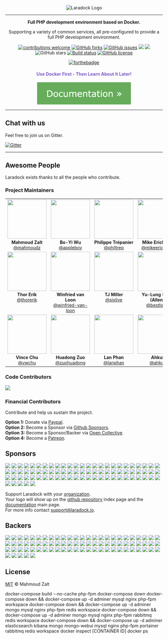 <p align="center">
    <img src="/.github/home-page-images/laradock-logo.jpg?raw=true" alt="Laradock Logo"/>
</p>

---

<p align="center"><b>Full PHP development environment based on Docker.</b></p>

<p align="center">Supporting a variety of common services, all pre-configured to provide a full PHP development environment.</p>

<p align="center">
   <a href="http://laradock.io/contributing"><img src="https://img.shields.io/badge/contributions-welcome-brightgreen.svg?style=flat" alt="contributions welcome"></a>
   <a href="https://github.com/laradock/laradock/network"><img src="https://img.shields.io/github/forks/laradock/laradock.svg" alt="GitHub forks"></a>
   <a href="https://github.com/laradock/laradock/issues"><img src="https://img.shields.io/github/issues/laradock/laradock.svg" alt="GitHub issues"></a>
   <a href="https://github.com/laradock/laradock/stargazers"><a href="#backers" alt="sponsors on Open Collective"><img src="https://opencollective.com/laradock/backers/badge.svg" /></a> <a href="#sponsors" alt="Sponsors on Open Collective"><img src="https://opencollective.com/laradock/sponsors/badge.svg" /></a> <img src="https://img.shields.io/github/stars/laradock/laradock.svg" alt="GitHub stars"></a>
   <a href="https://travis-ci.org/laradock/laradock"><img src="https://travis-ci.org/laradock/laradock.svg?branch=master" alt="Build status"></a>
   <a href="https://raw.githubusercontent.com/laradock/laradock/master/LICENSE"><img src="https://img.shields.io/badge/license-MIT-blue.svg" alt="GitHub license"></a>
</p>

<p align="center">
    <a href="http://zalt.me"><img src="http://forthebadge.com/images/badges/built-by-developers.svg" alt="forthebadge" width="240"></a>
</p>



<h4 align="center" style="color:#7d58c2">Use Docker First - Then Learn About It Later!</h4>

<p align="center">
	<a href="http://laradock.io">
	   <img src="https://raw.githubusercontent.com/laradock/laradock/master/.github/home-page-images/documentation-button.png" width="300px" alt="Laradock Documentation"/>
	</a>
</p>

---

<a name="Chat"></a>
## Chat with us

Feel free to join us on Gitter.

[![Gitter](https://badges.gitter.im/Laradock/laradock.svg)](https://gitter.im/Laradock/laradock?utm_source=badge&utm_medium=badge&utm_campaign=pr-badge)

---

## Awesome People
Laradock exists thanks to all the people who contribute.

### Project Maintainers

<table>
  <tbody>
    <tr>
        <td align="center" valign="top">
            <img width="125" height="125" src="https://github.com/mahmoudz.png?s=150">
            <br>
            <strong>Mahmoud Zalt</strong>
            <br>
            <a href="https://github.com/Mahmoudz">@mahmoudz</a>
        </td>
        <td align="center" valign="top">
            <img width="125" height="125" src="https://github.com/appleboy.png?s=150">
            <br>
            <strong>Bo-Yi Wu</strong>
            <br>
            <a href="https://github.com/appleboy">@appleboy</a>
        </td>
        <td align="center" valign="top">
            <img width="125" height="125" src="https://github.com/philtrep.png?s=150">
            <br>
            <strong>Philippe Trépanier</strong>
            <br>
            <a href="https://github.com/philtrep">@philtrep</a>
        </td>
        <td align="center" valign="top">
            <img width="125" height="125" src="https://github.com/mikeerickson.png?s=150">
            <br>
            <strong>Mike Erickson</strong>
            <br>
            <a href="https://github.com/mikeerickson">@mikeerickson</a>
        </td>
        <td align="center" valign="top">
            <img width="125" height="125" src="https://github.com/zeroc0d3.png?s=150">
            <br>
            <strong>Dwi Fahni Denni</strong>
            <br>
            <a href="https://github.com/zeroc0d3">@zeroc0d3</a>
        </td>
     </tr>
     <tr>
        <td align="center" valign="top">
            <img width="125" height="125" src="https://github.com/thorerik.png?s=150">
            <br>
            <strong>Thor Erik</strong>
            <br>
            <a href="https://github.com/thorerik">@thorerik</a>
        </td>
        <td align="center" valign="top">
            <img width="125" height="125" src="https://github.com/winfried-van-loon.png?s=150">
            <br>
            <strong>Winfried van Loon</strong>
            <br>
            <a href="https://github.com/winfried-van-loon">@winfried-van-loon</a>
        </td>
        <td align="center" valign="top">
            <img width="125" height="125" src="https://github.com/sixlive.png?s=150">
            <br>
            <strong>TJ Miller</strong>
            <br>
            <a href="https://github.com/sixlive">@sixlive</a>
        </td>
        <td align="center" valign="top">
            <img width="125" height="125" src="https://github.com/bestlong.png?s=150">
            <br>
            <strong>Yu-Lung Shao (Allen)</strong>
            <br>
            <a href="https://github.com/bestlong">@bestlong</a>
        </td>
        <td align="center" valign="top">
            <img width="125" height="125" src="https://github.com/urukalo.png?s=150">
            <br>
            <strong>Milan Urukalo</strong>
            <br>
            <a href="https://github.com/urukalo">@urukalo</a>
        </td>
     </tr>
     <tr>
        <td align="center" valign="top">
            <img width="125" height="125" src="https://github.com/vwchu.png?s=150">
            <br>
            <strong>Vince Chu</strong>
            <br>
            <a href="https://github.com/vwchu">@vwchu</a>
        </td>
        <td align="center" valign="top">
            <img width="125" height="125" src="https://github.com/zuohuadong.png?s=150">
            <br>
            <strong>Huadong Zuo</strong>
            <br>
            <a href="https://github.com/zuohuadong">@zuohuadong</a>
        </td>
        <td align="center" valign="top">
            <img width="125" height="125" src="https://github.com/lanphan.png?s=150">
            <br>
            <strong>Lan Phan</strong>
            <br>
            <a href="https://github.com/lanphan">@lanphan</a>
        </td>
        <td align="center" valign="top">
            <img width="125" height="125" src="https://github.com/ahkui.png?s=150">
            <br>
            <strong>Ahkui</strong>
            <br>
            <a href="https://github.com/ahkui">@ahkui</a>
        </td>
        <td align="center" valign="top">
            <img width="125" height="125" src="https://raw.githubusercontent.com/laradock/laradock/master/.github/home-page-images/join-us.png">
            <br>
            <strong>< Join Us ></strong>
            <br>
            <a href="https://github.com/laradock">@laradock</a>
        </td>
     </tr>
  </tbody>
</table>

### Code Contributors

<a href="https://github.com/laradock/laradock/graphs/contributors"><img src="https://opencollective.com/laradock/contributors.svg?width=890&button=false" /></a>

### Financial Contributors

Contribute and help us sustain the project.

<b>Option 1:</b> Donate via [Paypal](https://paypal.me/mzmmzz).
<br>
<b>Option 2:</b> Become a Sponsor via [Github Sponsors](https://github.com/sponsors/Mahmoudz).
<br>
<b>Option 3:</b> Become a Sponsor/Backer via [Open Collective](https://opencollective.com/laradock/contribute).
<br>
<b>Option 4:</b> Become a [Patreon](https://www.patreon.com/zalt).

## Sponsors

<a href="https://opencollective.com/laradock/sponsor/0/website?requireActive=false" target="_blank"><img src="https://opencollective.com/laradock/sponsor/0/avatar.svg?requireActive=false"></a>
<a href="https://opencollective.com/laradock/sponsor/1/website?requireActive=false" target="_blank"><img src="https://opencollective.com/laradock/sponsor/1/avatar.svg?requireActive=false"></a>
<a href="https://opencollective.com/laradock/sponsor/2/website?requireActive=false" target="_blank"><img src="https://opencollective.com/laradock/sponsor/2/avatar.svg?requireActive=false"></a>
<a href="https://opencollective.com/laradock/sponsor/3/website?requireActive=false" target="_blank"><img src="https://opencollective.com/laradock/sponsor/3/avatar.svg?requireActive=false"></a>
<a href="https://opencollective.com/laradock/sponsor/4/website?requireActive=false" target="_blank"><img src="https://opencollective.com/laradock/sponsor/4/avatar.svg?requireActive=false"></a>
<a href="https://opencollective.com/laradock/sponsor/5/website?requireActive=false" target="_blank"><img src="https://opencollective.com/laradock/sponsor/5/avatar.svg?requireActive=false"></a>
<a href="https://opencollective.com/laradock/sponsor/6/website?requireActive=false" target="_blank"><img src="https://opencollective.com/laradock/sponsor/6/avatar.svg?requireActive=false"></a>
<a href="https://opencollective.com/laradock/sponsor/7/website?requireActive=false" target="_blank"><img src="https://opencollective.com/laradock/sponsor/7/avatar.svg?requireActive=false"></a>
<a href="https://opencollective.com/laradock/sponsor/8/website?requireActive=false" target="_blank"><img src="https://opencollective.com/laradock/sponsor/8/avatar.svg?requireActive=false"></a>
<a href="https://opencollective.com/laradock/sponsor/9/website?requireActive=false" target="_blank"><img src="https://opencollective.com/laradock/sponsor/9/avatar.svg?requireActive=false"></a>
<a href="https://opencollective.com/laradock/sponsor/10/website?requireActive=false" target="_blank"><img src="https://opencollective.com/laradock/sponsor/10/avatar.svg?requireActive=false"></a>
<a href="https://opencollective.com/laradock/sponsor/11/website?requireActive=false" target="_blank"><img src="https://opencollective.com/laradock/sponsor/11/avatar.svg?requireActive=false"></a>
<a href="https://opencollective.com/laradock/sponsor/12/website?requireActive=false" target="_blank"><img src="https://opencollective.com/laradock/sponsor/12/avatar.svg?requireActive=false"></a>
<a href="https://opencollective.com/laradock/sponsor/13/website?requireActive=false" target="_blank"><img src="https://opencollective.com/laradock/sponsor/13/avatar.svg?requireActive=false"></a>
<a href="https://opencollective.com/laradock/sponsor/14/website?requireActive=false" target="_blank"><img src="https://opencollective.com/laradock/sponsor/14/avatar.svg?requireActive=false"></a>
<a href="https://opencollective.com/laradock/sponsor/15/website?requireActive=false" target="_blank"><img src="https://opencollective.com/laradock/sponsor/15/avatar.svg?requireActive=false"></a>
<a href="https://opencollective.com/laradock/sponsor/16/website?requireActive=false" target="_blank"><img src="https://opencollective.com/laradock/sponsor/16/avatar.svg?requireActive=false"></a>
<a href="https://opencollective.com/laradock/sponsor/17/website?requireActive=false" target="_blank"><img src="https://opencollective.com/laradock/sponsor/17/avatar.svg?requireActive=false"></a>
<a href="https://opencollective.com/laradock/sponsor/18/website?requireActive=false" target="_blank"><img src="https://opencollective.com/laradock/sponsor/18/avatar.svg?requireActive=false"></a>
<a href="https://opencollective.com/laradock/sponsor/19/website?requireActive=false" target="_blank"><img src="https://opencollective.com/laradock/sponsor/19/avatar.svg?requireActive=false"></a>
<a href="https://opencollective.com/laradock/sponsor/20/website?requireActive=false" target="_blank"><img src="https://opencollective.com/laradock/sponsor/20/avatar.svg?requireActive=false"></a>
<a href="https://opencollective.com/laradock/sponsor/21/website?requireActive=false" target="_blank"><img src="https://opencollective.com/laradock/sponsor/21/avatar.svg?requireActive=false"></a>
<a href="https://opencollective.com/laradock/sponsor/22/website?requireActive=false" target="_blank"><img src="https://opencollective.com/laradock/sponsor/22/avatar.svg?requireActive=false"></a>
<a href="https://opencollective.com/laradock/sponsor/23/website?requireActive=false" target="_blank"><img src="https://opencollective.com/laradock/sponsor/23/avatar.svg?requireActive=false"></a>
<a href="https://opencollective.com/laradock/sponsor/24/website?requireActive=false" target="_blank"><img src="https://opencollective.com/laradock/sponsor/24/avatar.svg?requireActive=false"></a>
<a href="https://opencollective.com/laradock/sponsor/25/website?requireActive=false" target="_blank"><img src="https://opencollective.com/laradock/sponsor/25/avatar.svg?requireActive=false"></a>
<a href="https://opencollective.com/laradock/sponsor/26/website?requireActive=false" target="_blank"><img src="https://opencollective.com/laradock/sponsor/26/avatar.svg?requireActive=false"></a>
<a href="https://opencollective.com/laradock/sponsor/27/website?requireActive=false" target="_blank"><img src="https://opencollective.com/laradock/sponsor/27/avatar.svg?requireActive=false"></a>
<a href="https://opencollective.com/laradock/sponsor/28/website?requireActive=false" target="_blank"><img src="https://opencollective.com/laradock/sponsor/28/avatar.svg?requireActive=false"></a>
<a href="https://opencollective.com/laradock/sponsor/29/website?requireActive=false" target="_blank"><img src="https://opencollective.com/laradock/sponsor/29/avatar.svg?requireActive=false"></a>
<a href="https://opencollective.com/laradock/sponsor/30/website?requireActive=false" target="_blank"><img src="https://opencollective.com/laradock/sponsor/30/avatar.svg?requireActive=false"></a>
<a href="https://opencollective.com/laradock/sponsor/31/website?requireActive=false" target="_blank"><img src="https://opencollective.com/laradock/sponsor/31/avatar.svg?requireActive=false"></a>
<a href="https://opencollective.com/laradock/sponsor/32/website?requireActive=false" target="_blank"><img src="https://opencollective.com/laradock/sponsor/32/avatar.svg?requireActive=false"></a>
<a href="https://opencollective.com/laradock/sponsor/33/website?requireActive=false" target="_blank"><img src="https://opencollective.com/laradock/sponsor/33/avatar.svg?requireActive=false"></a>
<a href="https://opencollective.com/laradock/sponsor/34/website?requireActive=false" target="_blank"><img src="https://opencollective.com/laradock/sponsor/34/avatar.svg?requireActive=false"></a>
<a href="https://opencollective.com/laradock/sponsor/35/website?requireActive=false" target="_blank"><img src="https://opencollective.com/laradock/sponsor/35/avatar.svg?requireActive=false"></a>
<a href="https://opencollective.com/laradock/sponsor/36/website?requireActive=false" target="_blank"><img src="https://opencollective.com/laradock/sponsor/36/avatar.svg?requireActive=false"></a>
<a href="https://opencollective.com/laradock/sponsor/37/website?requireActive=false" target="_blank"><img src="https://opencollective.com/laradock/sponsor/37/avatar.svg?requireActive=false"></a>
<a href="https://opencollective.com/laradock/sponsor/38/website?requireActive=false" target="_blank"><img src="https://opencollective.com/laradock/sponsor/38/avatar.svg?requireActive=false"></a>
<a href="https://opencollective.com/laradock/sponsor/39/website?requireActive=false" target="_blank"><img src="https://opencollective.com/laradock/sponsor/39/avatar.svg?requireActive=false"></a>
<a href="https://opencollective.com/laradock/sponsor/40/website?requireActive=false" target="_blank"><img src="https://opencollective.com/laradock/sponsor/40/avatar.svg?requireActive=false"></a>
<a href="https://opencollective.com/laradock/sponsor/41/website?requireActive=false" target="_blank"><img src="https://opencollective.com/laradock/sponsor/41/avatar.svg?requireActive=false"></a>
<a href="https://opencollective.com/laradock/sponsor/42/website?requireActive=false" target="_blank"><img src="https://opencollective.com/laradock/sponsor/42/avatar.svg?requireActive=false"></a>
<a href="https://opencollective.com/laradock/sponsor/43/website?requireActive=false" target="_blank"><img src="https://opencollective.com/laradock/sponsor/43/avatar.svg?requireActive=false"></a>
<a href="https://opencollective.com/laradock/sponsor/44/website?requireActive=false" target="_blank"><img src="https://opencollective.com/laradock/sponsor/44/avatar.svg?requireActive=false"></a>
<a href="https://opencollective.com/laradock/sponsor/45/website?requireActive=false" target="_blank"><img src="https://opencollective.com/laradock/sponsor/45/avatar.svg?requireActive=false"></a>
<a href="https://opencollective.com/laradock/sponsor/46/website?requireActive=false" target="_blank"><img src="https://opencollective.com/laradock/sponsor/46/avatar.svg?requireActive=false"></a>
<a href="https://opencollective.com/laradock/sponsor/47/website?requireActive=false" target="_blank"><img src="https://opencollective.com/laradock/sponsor/47/avatar.svg?requireActive=false"></a>
<a href="https://opencollective.com/laradock/sponsor/48/website?requireActive=false" target="_blank"><img src="https://opencollective.com/laradock/sponsor/48/avatar.svg?requireActive=false"></a>
<a href="https://opencollective.com/laradock/sponsor/49/website?requireActive=false" target="_blank"><img src="https://opencollective.com/laradock/sponsor/49/avatar.svg?requireActive=false"></a>
<a href="https://opencollective.com/laradock/sponsor/50/website?requireActive=false" target="_blank"><img src="https://opencollective.com/laradock/sponsor/50/avatar.svg?requireActive=false"></a>
<a href="https://opencollective.com/laradock/sponsor/51/website?requireActive=false" target="_blank"><img src="https://opencollective.com/laradock/sponsor/51/avatar.svg?requireActive=false"></a>
<a href="https://opencollective.com/laradock/sponsor/52/website?requireActive=false" target="_blank"><img src="https://opencollective.com/laradock/sponsor/52/avatar.svg?requireActive=false"></a>
<a href="https://opencollective.com/laradock/sponsor/53/website?requireActive=false" target="_blank"><img src="https://opencollective.com/laradock/sponsor/53/avatar.svg?requireActive=false"></a>
<a href="https://opencollective.com/laradock/sponsor/54/website?requireActive=false" target="_blank"><img src="https://opencollective.com/laradock/sponsor/54/avatar.svg?requireActive=false"></a>
<a href="https://opencollective.com/laradock/sponsor/55/website?requireActive=false" target="_blank"><img src="https://opencollective.com/laradock/sponsor/55/avatar.svg?requireActive=false"></a>
<a href="https://opencollective.com/laradock/sponsor/56/website?requireActive=false" target="_blank"><img src="https://opencollective.com/laradock/sponsor/56/avatar.svg?requireActive=false"></a>
<a href="https://opencollective.com/laradock/sponsor/57/website?requireActive=false" target="_blank"><img src="https://opencollective.com/laradock/sponsor/57/avatar.svg?requireActive=false"></a>
<a href="https://opencollective.com/laradock/sponsor/58/website?requireActive=false" target="_blank"><img src="https://opencollective.com/laradock/sponsor/58/avatar.svg?requireActive=false"></a>
<a href="https://opencollective.com/laradock/sponsor/59/website?requireActive=false" target="_blank"><img src="https://opencollective.com/laradock/sponsor/59/avatar.svg?requireActive=false"></a>
<a href="https://opencollective.com/laradock/sponsor/60/website?requireActive=false" target="_blank"><img src="https://opencollective.com/laradock/sponsor/60/avatar.svg?requireActive=false"></a>
<a href="https://opencollective.com/laradock/sponsor/61/website?requireActive=false" target="_blank"><img src="https://opencollective.com/laradock/sponsor/61/avatar.svg?requireActive=false"></a>
<a href="https://opencollective.com/laradock/sponsor/62/website?requireActive=false" target="_blank"><img src="https://opencollective.com/laradock/sponsor/62/avatar.svg?requireActive=false"></a>
<a href="https://opencollective.com/laradock/sponsor/63/website?requireActive=false" target="_blank"><img src="https://opencollective.com/laradock/sponsor/63/avatar.svg?requireActive=false"></a>
<a href="https://opencollective.com/laradock/sponsor/64/website?requireActive=false" target="_blank"><img src="https://opencollective.com/laradock/sponsor/64/avatar.svg?requireActive=false"></a>
<a href="https://opencollective.com/laradock/sponsor/65/website?requireActive=false" target="_blank"><img src="https://opencollective.com/laradock/sponsor/65/avatar.svg?requireActive=false"></a>
<a href="https://opencollective.com/laradock/sponsor/66/website?requireActive=false" target="_blank"><img src="https://opencollective.com/laradock/sponsor/66/avatar.svg?requireActive=false"></a>
<a href="https://opencollective.com/laradock/sponsor/67/website?requireActive=false" target="_blank"><img src="https://opencollective.com/laradock/sponsor/67/avatar.svg?requireActive=false"></a>
<a href="https://opencollective.com/laradock/sponsor/68/website?requireActive=false" target="_blank"><img src="https://opencollective.com/laradock/sponsor/68/avatar.svg?requireActive=false"></a>
<a href="https://opencollective.com/laradock/sponsor/69/website?requireActive=false" target="_blank"><img src="https://opencollective.com/laradock/sponsor/69/avatar.svg?requireActive=false"></a>
<a href="https://opencollective.com/laradock/sponsor/70/website?requireActive=false" target="_blank"><img src="https://opencollective.com/laradock/sponsor/70/avatar.svg?requireActive=false"></a>
<a href="https://opencollective.com/laradock/sponsor/71/website?requireActive=false" target="_blank"><img src="https://opencollective.com/laradock/sponsor/71/avatar.svg?requireActive=false"></a>
<a href="https://opencollective.com/laradock/sponsor/72/website?requireActive=false" target="_blank"><img src="https://opencollective.com/laradock/sponsor/72/avatar.svg?requireActive=false"></a>
<a href="https://opencollective.com/laradock/sponsor/73/website?requireActive=false" target="_blank"><img src="https://opencollective.com/laradock/sponsor/73/avatar.svg?requireActive=false"></a>
<a href="https://opencollective.com/laradock/sponsor/74/website?requireActive=false" target="_blank"><img src="https://opencollective.com/laradock/sponsor/74/avatar.svg?requireActive=false"></a>
<a href="https://opencollective.com/laradock/sponsor/75/website?requireActive=false" target="_blank"><img src="https://opencollective.com/laradock/sponsor/75/avatar.svg?requireActive=false"></a>
<a href="https://opencollective.com/laradock/sponsor/76/website?requireActive=false" target="_blank"><img src="https://opencollective.com/laradock/sponsor/76/avatar.svg?requireActive=false"></a>
<a href="https://opencollective.com/laradock/sponsor/77/website?requireActive=false" target="_blank"><img src="https://opencollective.com/laradock/sponsor/77/avatar.svg?requireActive=false"></a>
<a href="https://opencollective.com/laradock/sponsor/78/website?requireActive=false" target="_blank"><img src="https://opencollective.com/laradock/sponsor/78/avatar.svg?requireActive=false"></a>
<a href="https://opencollective.com/laradock/sponsor/79/website?requireActive=false" target="_blank"><img src="https://opencollective.com/laradock/sponsor/79/avatar.svg?requireActive=false"></a>


Support Laradock with your [organization](https://opencollective.com/laradock/contribute/).
<br>
Your logo will show up on the [github repository](https://github.com/laradock/laradock/) index page and the [documentation](http://laradock.io/) main page.
<br>
For more info contact <a href = "mailto: support@laradock.io">support@laradock.io</a>.

## Backers

<a href="https://opencollective.com/laradock/backer/0/website?requireActive=false" target="_blank"><img src="https://opencollective.com/laradock/backer/0/avatar.svg?requireActive=false"></a>
<a href="https://opencollective.com/laradock/backer/1/website?requireActive=false" target="_blank"><img src="https://opencollective.com/laradock/backer/1/avatar.svg?requireActive=false"></a>
<a href="https://opencollective.com/laradock/backer/2/website?requireActive=false" target="_blank"><img src="https://opencollective.com/laradock/backer/2/avatar.svg?requireActive=false"></a>
<a href="https://opencollective.com/laradock/backer/3/website?requireActive=false" target="_blank"><img src="https://opencollective.com/laradock/backer/3/avatar.svg?requireActive=false"></a>
<a href="https://opencollective.com/laradock/backer/4/website?requireActive=false" target="_blank"><img src="https://opencollective.com/laradock/backer/4/avatar.svg?requireActive=false"></a>
<a href="https://opencollective.com/laradock/backer/5/website?requireActive=false" target="_blank"><img src="https://opencollective.com/laradock/backer/5/avatar.svg?requireActive=false"></a>
<a href="https://opencollective.com/laradock/backer/6/website?requireActive=false" target="_blank"><img src="https://opencollective.com/laradock/backer/6/avatar.svg?requireActive=false"></a>
<a href="https://opencollective.com/laradock/backer/7/website?requireActive=false" target="_blank"><img src="https://opencollective.com/laradock/backer/7/avatar.svg?requireActive=false"></a>
<a href="https://opencollective.com/laradock/backer/8/website?requireActive=false" target="_blank"><img src="https://opencollective.com/laradock/backer/8/avatar.svg?requireActive=false"></a>
<a href="https://opencollective.com/laradock/backer/9/website?requireActive=false" target="_blank"><img src="https://opencollective.com/laradock/backer/9/avatar.svg?requireActive=false"></a>
<a href="https://opencollective.com/laradock/backer/10/website?requireActive=false" target="_blank"><img src="https://opencollective.com/laradock/backer/10/avatar.svg?requireActive=false"></a>
<a href="https://opencollective.com/laradock/backer/11/website?requireActive=false" target="_blank"><img src="https://opencollective.com/laradock/backer/11/avatar.svg?requireActive=false"></a>
<a href="https://opencollective.com/laradock/backer/12/website?requireActive=false" target="_blank"><img src="https://opencollective.com/laradock/backer/12/avatar.svg?requireActive=false"></a>
<a href="https://opencollective.com/laradock/backer/13/website?requireActive=false" target="_blank"><img src="https://opencollective.com/laradock/backer/13/avatar.svg?requireActive=false"></a>
<a href="https://opencollective.com/laradock/backer/14/website?requireActive=false" target="_blank"><img src="https://opencollective.com/laradock/backer/14/avatar.svg?requireActive=false"></a>
<a href="https://opencollective.com/laradock/backer/15/website?requireActive=false" target="_blank"><img src="https://opencollective.com/laradock/backer/15/avatar.svg?requireActive=false"></a>
<a href="https://opencollective.com/laradock/backer/16/website?requireActive=false" target="_blank"><img src="https://opencollective.com/laradock/backer/16/avatar.svg?requireActive=false"></a>
<a href="https://opencollective.com/laradock/backer/17/website?requireActive=false" target="_blank"><img src="https://opencollective.com/laradock/backer/17/avatar.svg?requireActive=false"></a>
<a href="https://opencollective.com/laradock/backer/18/website?requireActive=false" target="_blank"><img src="https://opencollective.com/laradock/backer/18/avatar.svg?requireActive=false"></a>
<a href="https://opencollective.com/laradock/backer/19/website?requireActive=false" target="_blank"><img src="https://opencollective.com/laradock/backer/19/avatar.svg?requireActive=false"></a>
<a href="https://opencollective.com/laradock/backer/20/website?requireActive=false" target="_blank"><img src="https://opencollective.com/laradock/backer/20/avatar.svg?requireActive=false"></a>
<a href="https://opencollective.com/laradock/backer/21/website?requireActive=false" target="_blank"><img src="https://opencollective.com/laradock/backer/21/avatar.svg?requireActive=false"></a>
<a href="https://opencollective.com/laradock/backer/22/website?requireActive=false" target="_blank"><img src="https://opencollective.com/laradock/backer/22/avatar.svg?requireActive=false"></a>
<a href="https://opencollective.com/laradock/backer/23/website?requireActive=false" target="_blank"><img src="https://opencollective.com/laradock/backer/23/avatar.svg?requireActive=false"></a>
<a href="https://opencollective.com/laradock/backer/24/website?requireActive=false" target="_blank"><img src="https://opencollective.com/laradock/backer/24/avatar.svg?requireActive=false"></a>
<a href="https://opencollective.com/laradock/backer/25/website?requireActive=false" target="_blank"><img src="https://opencollective.com/laradock/backer/25/avatar.svg?requireActive=false"></a>
<a href="https://opencollective.com/laradock/backer/26/website?requireActive=false" target="_blank"><img src="https://opencollective.com/laradock/backer/26/avatar.svg?requireActive=false"></a>
<a href="https://opencollective.com/laradock/backer/27/website?requireActive=false" target="_blank"><img src="https://opencollective.com/laradock/backer/27/avatar.svg?requireActive=false"></a>
<a href="https://opencollective.com/laradock/backer/28/website?requireActive=false" target="_blank"><img src="https://opencollective.com/laradock/backer/28/avatar.svg?requireActive=false"></a>
<a href="https://opencollective.com/laradock/backer/29/website?requireActive=false" target="_blank"><img src="https://opencollective.com/laradock/backer/29/avatar.svg?requireActive=false"></a>
<a href="https://opencollective.com/laradock/backer/30/website?requireActive=false" target="_blank"><img src="https://opencollective.com/laradock/backer/30/avatar.svg?requireActive=false"></a>
<a href="https://opencollective.com/laradock/backer/31/website?requireActive=false" target="_blank"><img src="https://opencollective.com/laradock/backer/31/avatar.svg?requireActive=false"></a>
<a href="https://opencollective.com/laradock/backer/32/website?requireActive=false" target="_blank"><img src="https://opencollective.com/laradock/backer/32/avatar.svg?requireActive=false"></a>
<a href="https://opencollective.com/laradock/backer/33/website?requireActive=false" target="_blank"><img src="https://opencollective.com/laradock/backer/33/avatar.svg?requireActive=false"></a>
<a href="https://opencollective.com/laradock/backer/34/website?requireActive=false" target="_blank"><img src="https://opencollective.com/laradock/backer/34/avatar.svg?requireActive=false"></a>
<a href="https://opencollective.com/laradock/backer/35/website?requireActive=false" target="_blank"><img src="https://opencollective.com/laradock/backer/35/avatar.svg?requireActive=false"></a>
<a href="https://opencollective.com/laradock/backer/36/website?requireActive=false" target="_blank"><img src="https://opencollective.com/laradock/backer/36/avatar.svg?requireActive=false"></a>
<a href="https://opencollective.com/laradock/backer/37/website?requireActive=false" target="_blank"><img src="https://opencollective.com/laradock/backer/37/avatar.svg?requireActive=false"></a>
<a href="https://opencollective.com/laradock/backer/38/website?requireActive=false" target="_blank"><img src="https://opencollective.com/laradock/backer/38/avatar.svg?requireActive=false"></a>
<a href="https://opencollective.com/laradock/backer/39/website?requireActive=false" target="_blank"><img src="https://opencollective.com/laradock/backer/39/avatar.svg?requireActive=false"></a>
<a href="https://opencollective.com/laradock/backer/40/website?requireActive=false" target="_blank"><img src="https://opencollective.com/laradock/backer/40/avatar.svg?requireActive=false"></a>
<a href="https://opencollective.com/laradock/backer/41/website?requireActive=false" target="_blank"><img src="https://opencollective.com/laradock/backer/41/avatar.svg?requireActive=false"></a>
<a href="https://opencollective.com/laradock/backer/42/website?requireActive=false" target="_blank"><img src="https://opencollective.com/laradock/backer/42/avatar.svg?requireActive=false"></a>
<a href="https://opencollective.com/laradock/backer/43/website?requireActive=false" target="_blank"><img src="https://opencollective.com/laradock/backer/43/avatar.svg?requireActive=false"></a>
<a href="https://opencollective.com/laradock/backer/44/website?requireActive=false" target="_blank"><img src="https://opencollective.com/laradock/backer/44/avatar.svg?requireActive=false"></a>
<a href="https://opencollective.com/laradock/backer/45/website?requireActive=false" target="_blank"><img src="https://opencollective.com/laradock/backer/45/avatar.svg?requireActive=false"></a>
<a href="https://opencollective.com/laradock/backer/46/website?requireActive=false" target="_blank"><img src="https://opencollective.com/laradock/backer/46/avatar.svg?requireActive=false"></a>
<a href="https://opencollective.com/laradock/backer/47/website?requireActive=false" target="_blank"><img src="https://opencollective.com/laradock/backer/47/avatar.svg?requireActive=false"></a>
<a href="https://opencollective.com/laradock/backer/48/website?requireActive=false" target="_blank"><img src="https://opencollective.com/laradock/backer/48/avatar.svg?requireActive=false"></a>
<a href="https://opencollective.com/laradock/backer/49/website?requireActive=false" target="_blank"><img src="https://opencollective.com/laradock/backer/49/avatar.svg?requireActive=false"></a>
<a href="https://opencollective.com/laradock/backer/50/website?requireActive=false" target="_blank"><img src="https://opencollective.com/laradock/backer/50/avatar.svg?requireActive=false"></a>
<a href="https://opencollective.com/laradock/backer/51/website?requireActive=false" target="_blank"><img src="https://opencollective.com/laradock/backer/51/avatar.svg?requireActive=false"></a>
<a href="https://opencollective.com/laradock/backer/52/website?requireActive=false" target="_blank"><img src="https://opencollective.com/laradock/backer/52/avatar.svg?requireActive=false"></a>
<a href="https://opencollective.com/laradock/backer/53/website?requireActive=false" target="_blank"><img src="https://opencollective.com/laradock/backer/53/avatar.svg?requireActive=false"></a>
<a href="https://opencollective.com/laradock/backer/54/website?requireActive=false" target="_blank"><img src="https://opencollective.com/laradock/backer/54/avatar.svg?requireActive=false"></a>
<a href="https://opencollective.com/laradock/backer/55/website?requireActive=false" target="_blank"><img src="https://opencollective.com/laradock/backer/55/avatar.svg?requireActive=false"></a>
<a href="https://opencollective.com/laradock/backer/56/website?requireActive=false" target="_blank"><img src="https://opencollective.com/laradock/backer/56/avatar.svg?requireActive=false"></a>
<a href="https://opencollective.com/laradock/backer/57/website?requireActive=false" target="_blank"><img src="https://opencollective.com/laradock/backer/57/avatar.svg?requireActive=false"></a>
<a href="https://opencollective.com/laradock/backer/58/website?requireActive=false" target="_blank"><img src="https://opencollective.com/laradock/backer/58/avatar.svg?requireActive=false"></a>
<a href="https://opencollective.com/laradock/backer/59/website?requireActive=false" target="_blank"><img src="https://opencollective.com/laradock/backer/59/avatar.svg?requireActive=false"></a>
<a href="https://opencollective.com/laradock/backer/60/website?requireActive=false" target="_blank"><img src="https://opencollective.com/laradock/backer/60/avatar.svg?requireActive=false"></a>
<a href="https://opencollective.com/laradock/backer/61/website?requireActive=false" target="_blank"><img src="https://opencollective.com/laradock/backer/61/avatar.svg?requireActive=false"></a>
<a href="https://opencollective.com/laradock/backer/62/website?requireActive=false" target="_blank"><img src="https://opencollective.com/laradock/backer/62/avatar.svg?requireActive=false"></a>
<a href="https://opencollective.com/laradock/backer/63/website?requireActive=false" target="_blank"><img src="https://opencollective.com/laradock/backer/63/avatar.svg?requireActive=false"></a>
<a href="https://opencollective.com/laradock/backer/64/website?requireActive=false" target="_blank"><img src="https://opencollective.com/laradock/backer/64/avatar.svg?requireActive=false"></a>
<a href="https://opencollective.com/laradock/backer/65/website?requireActive=false" target="_blank"><img src="https://opencollective.com/laradock/backer/65/avatar.svg?requireActive=false"></a>
<a href="https://opencollective.com/laradock/backer/66/website?requireActive=false" target="_blank"><img src="https://opencollective.com/laradock/backer/66/avatar.svg?requireActive=false"></a>
<a href="https://opencollective.com/laradock/backer/67/website?requireActive=false" target="_blank"><img src="https://opencollective.com/laradock/backer/67/avatar.svg?requireActive=false"></a>
<a href="https://opencollective.com/laradock/backer/68/website?requireActive=false" target="_blank"><img src="https://opencollective.com/laradock/backer/68/avatar.svg?requireActive=false"></a>
<a href="https://opencollective.com/laradock/backer/69/website?requireActive=false" target="_blank"><img src="https://opencollective.com/laradock/backer/69/avatar.svg?requireActive=false"></a>
<a href="https://opencollective.com/laradock/backer/70/website?requireActive=false" target="_blank"><img src="https://opencollective.com/laradock/backer/70/avatar.svg?requireActive=false"></a>
<a href="https://opencollective.com/laradock/backer/71/website?requireActive=false" target="_blank"><img src="https://opencollective.com/laradock/backer/71/avatar.svg?requireActive=false"></a>
<a href="https://opencollective.com/laradock/backer/72/website?requireActive=false" target="_blank"><img src="https://opencollective.com/laradock/backer/72/avatar.svg?requireActive=false"></a>
<a href="https://opencollective.com/laradock/backer/73/website?requireActive=false" target="_blank"><img src="https://opencollective.com/laradock/backer/73/avatar.svg?requireActive=false"></a>
<a href="https://opencollective.com/laradock/backer/74/website?requireActive=false" target="_blank"><img src="https://opencollective.com/laradock/backer/74/avatar.svg?requireActive=false"></a>
<a href="https://opencollective.com/laradock/backer/75/website?requireActive=false" target="_blank"><img src="https://opencollective.com/laradock/backer/75/avatar.svg?requireActive=false"></a>
<a href="https://opencollective.com/laradock/backer/76/website?requireActive=false" target="_blank"><img src="https://opencollective.com/laradock/backer/76/avatar.svg?requireActive=false"></a>
<a href="https://opencollective.com/laradock/backer/77/website?requireActive=false" target="_blank"><img src="https://opencollective.com/laradock/backer/77/avatar.svg?requireActive=false"></a>
<a href="https://opencollective.com/laradock/backer/78/website?requireActive=false" target="_blank"><img src="https://opencollective.com/laradock/backer/78/avatar.svg?requireActive=false"></a>
<a href="https://opencollective.com/laradock/backer/79/website?requireActive=false" target="_blank"><img src="https://opencollective.com/laradock/backer/79/avatar.svg?requireActive=false"></a>


## License

[MIT](https://github.com/laradock/laradock/blob/master/LICENSE) © Mahmoud Zalt

docker-compose build --no-cache php-fpm
docker-compose down
docker-compose down && docker-compose up -d adminer mysql nginx php-fpm workspace
docker-compose down && docker-compose up -d adminer mongo mysql nginx php-fpm redis workspace
docker-compose down && docker-compose up -d adminer mongo mysql nginx php-fpm rabbitmq redis workspace
docker-compose down && docker-compose up -d adminer elasticsearch kibana mongo mongo-webui mysql nginx php-fpm portainer rabbitmq redis workspace
docker inspect [CONTAINER ID]
docker ps